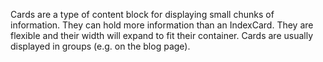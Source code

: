Cards are a type of content block for displaying small chunks of information. They can hold more information than an IndexCard. They are flexible and their width will expand to fit their container. Cards are usually displayed in groups (e.g. on the blog page).